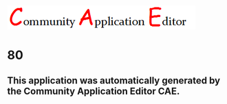 ![CAE](https://github.com/GHProjectsTest/CAE-Deployment-Temp/blob/master/img/logo.png)  

80
===================


This application was automatically generated by the Community Application Editor CAE.  
---------------
